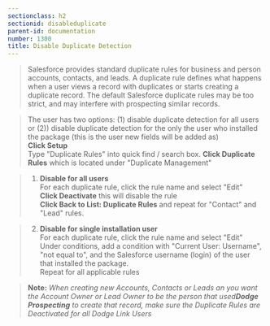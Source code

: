 ```yaml
---
sectionclass: h2
sectionid: disableduplicate
parent-id: documentation
number: 1300
title: Disable Duplicate Detection
---
```


>Salesforce provides standard duplicate rules for business and person accounts, contacts, and leads. A duplicate rule defines what happens when a user views a record with duplicates or starts creating a duplicate record. The default Salesforce duplicate rules may be too strict, and may interfere with prospecting similar records.    
  
>The user has two options: (1) disable duplicate detection for all users or (2)) disable duplicate detection for the only the user who installed the package (this is the user new fields will be added as)  
**Click Setup**  
Type "Duplicate Rules" into quick find / search box.
**Click Duplicate Rules** which is located under "Duplicate Management"  

>1) **Disable for all users**  
For each duplicate rule, click the rule name and select "Edit"  
**Click Deactivate** this will disable the rule  
**Click Back to List: Duplicate Rules** and repeat for "Contact" and "Lead" rules.  

>2) **Disable for single installation user**  
For each duplicate rule, click the rule name and select "Edit"  
Under conditions, add a condition with "Current User: Username", "not equal to", and the Salesforce username (login) of the user that installed the package.  
Repeat for all applicable rules <br>

>**Note:** <i> When creating new Accounts, Contacts or Leads an you want the Account Owner or Lead Owner to be the person that used**Dodge Prospecting** to create that record, make sure the Duplicate Rules are Deactivated for all Dodge Link Users </i> <br>
